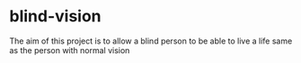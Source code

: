 # blind-vision
The aim of this project is to allow a blind person to be able to live a life same as the person with normal vision
